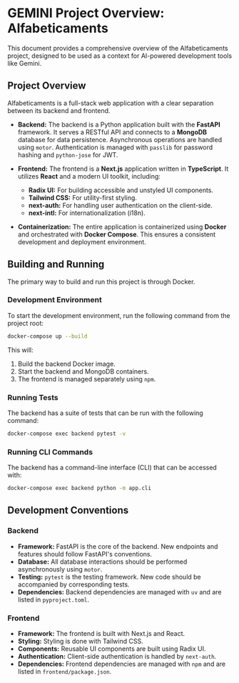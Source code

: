 # GEMINI Project Overview: Alfabeticaments

This document provides a comprehensive overview of the Alfabeticaments project, designed to be used as a context for AI-powered development tools like Gemini.

## Project Overview

Alfabeticaments is a full-stack web application with a clear separation between its backend and frontend.

*   **Backend:** The backend is a Python application built with the **FastAPI** framework. It serves a RESTful API and connects to a **MongoDB** database for data persistence. Asynchronous operations are handled using `motor`. Authentication is managed with `passlib` for password hashing and `python-jose` for JWT.

*   **Frontend:** The frontend is a **Next.js** application written in **TypeScript**. It utilizes **React** and a modern UI toolkit, including:
    *   **Radix UI:** For building accessible and unstyled UI components.
    *   **Tailwind CSS:** For utility-first styling.
    *   **next-auth:** For handling user authentication on the client-side.
    *   **next-intl:** For internationalization (i18n).

*   **Containerization:** The entire application is containerized using **Docker** and orchestrated with **Docker Compose**. This ensures a consistent development and deployment environment.

## Building and Running

The primary way to build and run this project is through Docker.

### Development Environment

To start the development environment, run the following command from the project root:

```bash
docker-compose up --build
```

This will:

1.  Build the backend Docker image.
2.  Start the backend and MongoDB containers.
3.  The frontend is managed separately using `npm`.

### Running Tests

The backend has a suite of tests that can be run with the following command:

```bash
docker-compose exec backend pytest -v
```

### Running CLI Commands

The backend has a command-line interface (CLI) that can be accessed with:

```bash
docker-compose exec backend python -m app.cli
```

## Development Conventions

### Backend

*   **Framework:** FastAPI is the core of the backend. New endpoints and features should follow FastAPI's conventions.
*   **Database:** All database interactions should be performed asynchronously using `motor`.
*   **Testing:** `pytest` is the testing framework. New code should be accompanied by corresponding tests.
*   **Dependencies:** Backend dependencies are managed with `uv` and are listed in `pyproject.toml`.

### Frontend

*   **Framework:** The frontend is built with Next.js and React.
*   **Styling:** Styling is done with Tailwind CSS.
*   **Components:** Reusable UI components are built using Radix UI.
*   **Authentication:** Client-side authentication is handled by `next-auth`.
*   **Dependencies:** Frontend dependencies are managed with `npm` and are listed in `frontend/package.json`.

